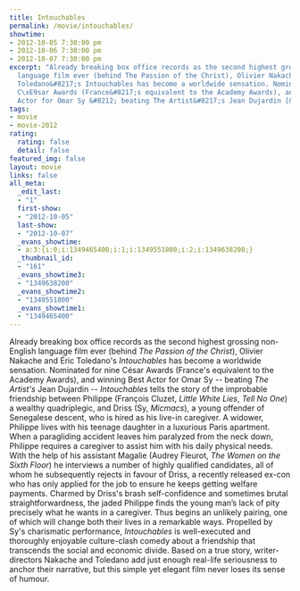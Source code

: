 ```yaml
---
title: Intouchables
permalink: /movie/intouchables/
showtime:
- 2012-10-05 7:30:00 pm
- 2012-10-06 7:30:00 pm
- 2012-10-07 7:30:00 pm
excerpt: "Already breaking box office records as the second highest grossing non-English
  language film ever (behind The Passion of the Christ), Olivier Nakache and \xC9ric
  Toledano&#8217;s Intouchables has become a worldwide sensation. Nominated for nine
  C\xE9sar Awards (France&#8217;s equivalent to the Academy Awards), and winning Best
  Actor for Omar Sy &#8212; beating The Artist&#8217;s Jean Dujardin [&hellip;]"
tags:
- movie
- movie-2012
rating:
  rating: false
  detail: false
featured_img: false
layout: movie
links: false
all_meta:
  _edit_last:
  - "1"
  first-show:
  - "2012-10-05"
  last-show:
  - "2012-10-07"
  _evans_showtime:
  - a:3:{i:0;i:1349465400;i:1;i:1349551800;i:2;i:1349638200;}
  _thumbnail_id:
  - "161"
  _evans_showtime3:
  - "1349638200"
  _evans_showtime2:
  - "1349551800"
  _evans_showtime1:
  - "1349465400"
---
```


Already breaking box office records as the second highest grossing non-English language film ever (behind *The Passion of the Christ*), Olivier Nakache and Éric Toledano's *Intouchables* has become a worldwide sensation. Nominated for nine César Awards (France's equivalent to the Academy Awards), and winning Best Actor for Omar Sy -- beating *The Artist's* Jean Dujardin -- *Intouchables* tells the story of the improbable friendship between Philippe (François Cluzet, *Little White Lies*, *Tell No One*) a wealthy quadriplegic, and Driss (Sy, *Micmacs*), a young offender of Senegalese descent, who is hired as his live-in caregiver. A widower, Philippe lives with his teenage daughter in a luxurious Paris apartment. When a paragliding accident leaves him paralyzed from the neck down, Philippe requires a caregiver to assist him with his daily physical needs. With the help of his assistant Magalie (Audrey Fleurot, *The Women on the Sixth Floor*) he interviews a number of highly qualified candidates, all of whom he subsequently rejects in favour of Driss, a recently released ex-con who has only applied for the job to ensure he keeps getting welfare payments. Charmed by Driss's brash self-confidence and sometimes brutal straightforwardness, the jaded Philippe finds the young man’s lack of pity precisely what he wants in a caregiver. Thus begins an unlikely pairing, one of which will change both their lives in a remarkable ways. Propelled by Sy's charismatic performance, *Intouchables* is well-executed and thoroughly enjoyable culture-clash comedy about a friendship that transcends the social and economic divide. Based on a true story, writer-directors Nakache and Toledano add just enough real-life seriousness to anchor their narrative, but this simple yet elegant film never loses its sense of humour.